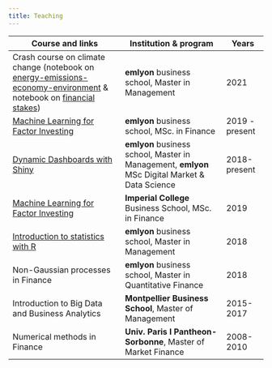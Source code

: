 ```yaml
---
title: Teaching
---
```



Course and links | Institution & program | Years 
------ | ------ | ---   
Crash course on climate change (notebook on [energy-emissions-economy-environment](https://colab.research.google.com/github/shokru/carbon_emissions/blob/main/E4_master.ipynb) & notebook on [financial stakes](https://colab.research.google.com/github/shokru/carbon_emissions/blob/main/carbon_finance_master.ipynb)) | **emlyon** business school, Master in Management | 2021   
[Machine Learning for Factor Investing](ml_factor.html) |  **emlyon** business school, MSc. in Finance | 2019 - present    
[Dynamic Dashboards with Shiny](shiny) |**emlyon** business school, Master in Management, **emlyon** MSc Digital Market & Data Science | 2018-present  
[Machine Learning for Factor Investing](ml_factor.html) |  **Imperial College** Business School, MSc. in Finance | 2019      
[Introduction to statistics with R](rstats.html) | **emlyon** business school, Master in Management | 2018   
Non-Gaussian processes in Finance | **emlyon** business school, Master in Quantitative Finance | 2018     
Introduction to Big Data and Business Analytics  | **Montpellier Business School**, Master of Management | 2015-2017   
Numerical methods in Finance |**Univ. Paris I Pantheon-Sorbonne**, Master of Market Finance | 2008-2010   